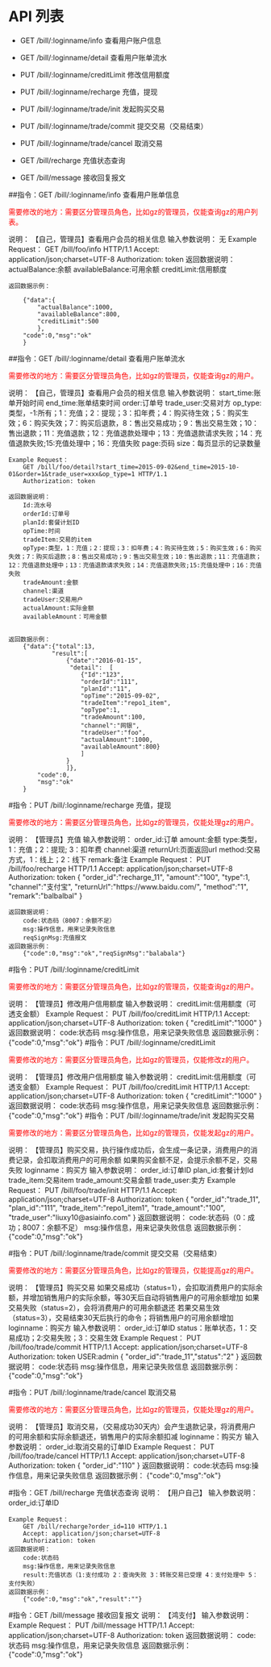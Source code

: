 # API 列表
- GET /bill/:loginname/info 查看用户账户信息

- GET /bill/:loginname/detail 查看用户账单流水

- PUT /bill/:loginname/creditLimit 修改信用额度

- PUT /bill/:loginname/recharge 充值，提现

- PUT /bill/:loginname/trade/init 发起购买交易

- PUT /bill/:loginname/trade/commit 提交交易（交易结束）

- PUT /bill/:loginname/trade/cancel 取消交易

- GET /bill/recharge 充值状态查询

- GET /bill/message 接收回复报文

##指令：GET /bill/:loginname/info 查看用户账单信息
<p style="color:red">需要修改的地方：需要区分管理员角色，比如gz的管理员，仅能查询gz的用户列表。</p>
	说明：
		【自己，管理员】查看用户会员的相关信息
	输入参数说明：
		无
	Example Request：
		GET /bill/foo/info HTTP/1.1 
		Accept: application/json;charset=UTF-8
		Authorization: token
	返回数据说明：
		actualBalance:余额
		availableBalance:可用余额
		creditLimit:信用额度

	返回数据示例：

		{"data":{
			"actualBalance":1000,
			"availableBalance":800,
			"creditLimit":500
			},
		"code":0,"msg":"ok"
		}
##指令：GET /bill/:loginname/detail 查看用户账单流水
<p style="color:red">需要修改的地方：需要区分管理员角色，比如gz的管理员，仅能查询gz的用户。</p>
	说明：
		【自己，管理员】查看用户会员的相关信息
	输入参数说明：
		start_time:账单开始时间
		end_time:账单结束时间
		order:订单号
		trade_user:交易对方
		op_type:类型，-1:所有；1：充值；2：提现；3：扣年费；4：购买待生效；5：购买生效；6：购买失效；7：购买后退款，8：售出交易成功；9：售出交易生效；10：售出退款；11：充值退款；12：充值退款处理中；13：充值退款请求失败；14：充值退款失败;15:充值处理中；16：充值失败
		page:页码
		size：每页显示的记录数量
		
	Example Request：
		GET /bill/foo/detail?start_time=2015-09-02&end_time=2015-10-01&order=1&trade_user=xxx&op_type=1 HTTP/1.1 
		Authorization: token
		
	返回数据说明：
		Id:流水号
		orderId:订单号
		planId:套餐计划ID
		opTime:时间
		tradeItem:交易的item
		opType:类型，1：充值；2：提现；3：扣年费；4：购买待生效；5：购买生效；6：购买失效；7：购买后退款；8：售出交易成功；9：售出交易生效；10：售出退款；11：充值退款；12：充值退款处理中；13：充值退款请求失败；14：充值退款失败;15:充值处理中；16：充值失败
		tradeAmount:金额
		channel:渠道
		tradeUser:交易用户
		actualAmount:实际金额
		availableAmount：可用金额
		
	
	返回数据示例：
		{"data":{"total":13,
		 		"result":[
					{"date":"2016-01-15",
					 "detail":	[
						{"Id":"123",
						"orderId":"111",
						"planId":"11",
						"opTime":"2015-09-02",
						"tradeItem":"repo1_item",
						"opType":1,
						"tradeAmount":100,
						"channel":"网银",
						"tradeUser":"foo",
						"actualAmount":1000,
						"availableAmount":800}
						]
					}
					]},
			"code":0,
			"msg":"ok"
		}

#指令：PUT /bill/:loginname/recharge 充值，提现
<p style="color:red">需要修改的地方：需要区分管理员角色，比如gz的管理员，仅能处理gz的用户。</p>
	说明：
		【管理员】充值
	输入参数说明：
		order_id:订单
		amount:金额
		type:类型，1：充值；2：提现; 3：扣年费
		channel:渠道
		returnUrl:页面返回url
		method:交易方式，1：线上；2：线下
		remark:备注
	Example Request：
		PUT /bill/foo/recharge HTTP/1.1 
		Accept: application/json;charset=UTF-8
		Authorization: token
		{
			"order_id":"recharge_11",
			"amount":"100",
			"type":1,
			"channel":"支付宝",
			"returnUrl":"https://www.baidu.com/",
			"method":"1",
			"remark":"balbalbal"		}

	返回数据说明：
		code:状态码（8007：余额不足）
		msg:操作信息，用来记录失败信息
		reqSignMsg:充值报文
	返回数据示例：
		{"code":0,"msg":"ok","reqSignMsg":"balabala"}
#指令：PUT /bill/:loginname/creditLimit
<p style="color:red">需要修改的地方：需要区分管理员角色，比如gz的管理员，仅能查询gz的用户。</p>
	说明：
		【管理员】修改用户信用额度
	输入参数说明：
		creditLimit:信用额度（可透支金额）
	Example Request：
		PUT /bill/foo/creditLimit HTTP/1.1 
		Accept: application/json;charset=UTF-8
		Authorization: token
		{
			"creditLimit":"1000"
		}
	返回数据说明：
		code:状态码
		msg:操作信息，用来记录失败信息
	返回数据示例：
		{"code":0,"msg":"ok"}
#指令：PUT /bill/:loginname/creditLimit
<p style="color:red">需要修改的地方：需要区分管理员角色，比如gz的管理员，仅能修改z的用户。</p>
	说明：
		【管理员】修改用户信用额度
	输入参数说明：
		creditLimit:信用额度（可透支金额）
	Example Request：
		PUT /bill/foo/creditLimit HTTP/1.1 
		Accept: application/json;charset=UTF-8
		Authorization: token
		{
			"creditLimit":"1000"
		}
	返回数据说明：
		code:状态码
		msg:操作信息，用来记录失败信息
	返回数据示例：
		{"code":0,"msg":"ok"}
#指令：PUT /bill/:loginname/trade/init 发起购买交易
<p style="color:red">需要修改的地方：需要区分管理员角色，比如gz的管理员，仅能发起gz的用户。</p>
	说明：
		【管理员】购买交易，执行操作成功后，会生成一条记录，消费用户的消费记录，会扣取消费用户的可用余额
				如果购买金额不足，会提示余额不足，交易失败
				loginname：购买方
	输入参数说明：
		order_id:订单ID
		plan_id:套餐计划Id
		trade_item:交易item
		trade_amount:交易金额
		trade_user:卖方
	Example Request：
		PUT /bill/foo/trade/init HTTP/1.1 
		Accept: application/json;charset=UTF-8
		Authorization: token
		{
			"order_id":"trade_11",
			"plan_id":"111",
			"trade_item":"repo1_item1",
			"trade_amount":"100",
			"trade_user":"liuxy10@asiainfo.com"
		}
	返回数据说明：
		code:状态码（0：成功；8007：余额不足）
		msg:操作信息，用来记录失败信息
	返回数据示例：
		{"code":0,"msg":"ok"}

#指令：PUT /bill/:loginname/trade/commit 提交交易（交易结束）
<p style="color:red">需要修改的地方：需要区分管理员角色，比如gz的管理员，仅能提高gz的用户。</p>
	说明：
		【管理员】购买交易
			   如果交易成功（status=1），会扣取消费用户的实际余额，并增加销售用户的实际余额，等30天后自动将销售用户的可用余额增加
			   如果交易失败（status=2），会将消费用户的可用余额退还
			   若果交易生效（status=3），交易结束30天后执行的命令；将销售用户的可用余额增加
			   loginname：购买方
	输入参数说明：
		order_id:订单ID
		status：账单状态，1：交易成功；2:交易失败；3：交易生效
	Example Request：
		PUT /bill/foo/trade/commit HTTP/1.1 
		Accept: application/json;charset=UTF-8
		Authorization: token
		USER:admin
		{
			"order_id":"trade_11","status":"2"
		}
	返回数据说明：
		code:状态码
		msg:操作信息，用来记录失败信息
	返回数据示例：
		{"code":0,"msg":"ok"}
		
#指令：PUT /bill/:loginname/trade/cancel 取消交易
<p style="color:red">需要修改的地方：需要区分管理员角色，比如gz的管理员，仅能处理gz的用户。</p>
	说明：
		【管理员】取消交易，（交易成功30天内）会产生退款记录，将消费用户的可用余额和实际余额退还，销售用户的实际余额扣减
			     loginname：购买方
	输入参数说明：
		order_id:取消交易的订单ID
	Example Request：
		PUT /bill/foo/trade/cancel HTTP/1.1 
		Accept: application/json;charset=UTF-8
		Authorization: token
		{
			"order_id":"110"
		}
	返回数据说明：
		code:状态码
		msg:操作信息，用来记录失败信息
	返回数据示例：
		{"code":0,"msg":"ok"}
		
		
#指令：GET /bill/recharge 充值状态查询
	说明：
		【用户自己】
	输入参数说明：
		order_id:订单ID
		
	Example Request：
		GET /bill/recharge?order_id=110 HTTP/1.1 
		Accept: application/json;charset=UTF-8
		Authorization: token
	返回数据说明：
		code:状态码
		msg:操作信息，用来记录失败信息
		result:充值状态（1:支付成功 2：查询失败 3：转账交易已受理 4：支付处理中 5：支付失败）
	返回数据示例：
		{"code":0,"msg":"ok","result":""}
		
#指令：GET /bill/message 接收回复报文
	说明：
		【鸿支付】
	输入参数说明：
	Example Request：
		PUT /bill/message HTTP/1.1 
		Accept: application/json;charset=UTF-8
		Authorization: token
	返回数据说明：
		code:状态码
		msg:操作信息，用来记录失败信息
	返回数据示例：
		{"code":0,"msg":"ok"}
		
